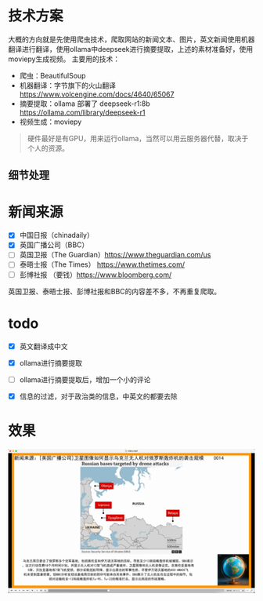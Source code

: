# 技术方案
大概的方向就是先使用爬虫技术，爬取网站的新闻文本、图片，英文新闻使用机器翻译进行翻译，使用ollama中deepseek进行摘要提取，上述的素材准备好，使用moviepy生成视频。
主要用的技术：
- 爬虫：BeautifulSoup
- 机器翻译：字节旗下的火山翻译 https://www.volcengine.com/docs/4640/65067
- 摘要提取：ollama 部署了 deepseek-r1:8b https://ollama.com/library/deepseek-r1
- 视频生成：moviepy

> 硬件最好是有GPU，用来运行ollama，当然可以用云服务器代替，取决于个人的资源。



## 细节处理

# 新闻来源

- [x] 中国日报（chinadaily）
- [x] 英国广播公司（BBC）
- [ ] 英国卫报（The Guardian）https://www.theguardian.com/us
- [ ] 泰晤士报（The Times） https://www.thetimes.com/
- [ ] 彭博社报 （要钱）https://www.bloomberg.com/

英国卫报、泰晤士报、彭博社报和BBC的内容差不多，不再重复爬取。

# todo 

- [x] 英文翻译成中文
- [x] ollama进行摘要提取
- [ ] ollama进行摘要提取后，增加一个小的评论
- [x] 信息的过滤，对于政治类的信息，中英文的都要去除


# 效果

![vedio.png](assets/vedio.png)